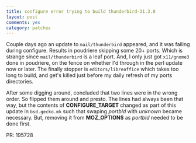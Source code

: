 ```yaml
---
title: configure error trying to build thunderbird-31.3.0
layout: post
comments: yes
category: patches
---
```


Couple days ago an update to `mail/thunderbird` appeared, and it was failing during configure.  Results in poudriere
skipping some 20+ ports.  Which is strange since `mail/thunderbird` is a leaf port.  And, I only just got `x11/gnome3` done
in poudriere, on the fence on whether I'd through in the perl update now or later.  The finally stopper is
`editors/libreoffice` which takes too long to build, and get's killed just before my daily refresh of my ports directories.

After some digging around, concluded that two lines were in the wrong order.  So flipped them around and presto.  The lines
had always been that way, but the contents of **CONFIGURE_TARGET** changed as part of this update in `bsd.gecko.mk` such
that swaping *portbld* with *unknown* became necessary.  But, removing it from **MOZ_OPTIONS** as *portbld* needed to be
done first.

PR: 195728
